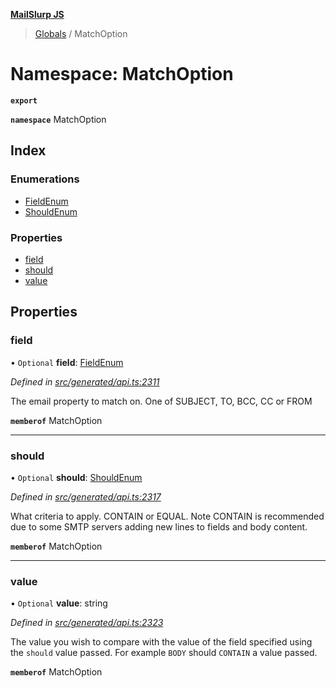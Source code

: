 **[MailSlurp JS](../README.md)**

> [Globals](../README.md) / MatchOption

# Namespace: MatchOption

**`export`** 

**`namespace`** MatchOption

## Index

### Enumerations

* [FieldEnum](../enums/matchoption.fieldenum.md)
* [ShouldEnum](../enums/matchoption.shouldenum.md)

### Properties

* [field](matchoption.md#field)
* [should](matchoption.md#should)
* [value](matchoption.md#value)

## Properties

### field

• `Optional` **field**: [FieldEnum](../enums/matchoption.fieldenum.md)

*Defined in [src/generated/api.ts:2311](https://github.com/mailslurp/mailslurp-client/blob/8d5c17f/src/generated/api.ts#L2311)*

The email property to match on. One of SUBJECT, TO, BCC, CC or FROM

**`memberof`** MatchOption

___

### should

• `Optional` **should**: [ShouldEnum](../enums/matchoption.shouldenum.md)

*Defined in [src/generated/api.ts:2317](https://github.com/mailslurp/mailslurp-client/blob/8d5c17f/src/generated/api.ts#L2317)*

What criteria to apply. CONTAIN or EQUAL. Note CONTAIN is recommended due to some SMTP servers adding new lines to fields and body content.

**`memberof`** MatchOption

___

### value

• `Optional` **value**: string

*Defined in [src/generated/api.ts:2323](https://github.com/mailslurp/mailslurp-client/blob/8d5c17f/src/generated/api.ts#L2323)*

The value you wish to compare with the value of the field specified using the `should` value passed. For example `BODY` should `CONTAIN` a value passed.

**`memberof`** MatchOption
